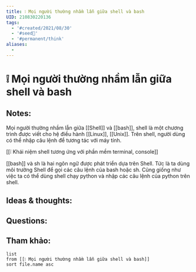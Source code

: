 ```yaml
---
title: ❕ Mọi người thường nhầm lẫn giữa shell và bash
UID: 210830220136
tags:
  - '#created/2021/08/30'
  - '#seed🥜'
  - '#permanent/think'
aliases:
  - 
---
```

# ❕ Mọi người thường nhầm lẫn giữa shell và bash

## Notes:
Mọi người thường nhầm lẫn giữa [[Shell]] và [[bash]], shell là một chương trình được viết cho hệ điều hành [[Linux]], [[Unix]]. Trên shell, người dùng có thể nhập câu lệnh để tương tác với máy tính.

[[❕ Khái niệm shell tương ứng với phần mềm terminal, console]]

[[bash]] và sh là hai ngôn ngữ được phát triển dựa trên Shell. Tức là ta dùng môi trường Shell để gọi các câu lệnh của bash hoặc sh. Cũng giống như việc ta có thể dùng shell chạy python và nhập các câu lệnh của python trên shell.


## Ideas & thoughts:

## Questions:


## Tham khảo:
```dataview
list
from [[❕ Mọi người thường nhầm lẫn giữa shell và bash]]
sort file.name asc
```